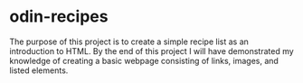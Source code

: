 # odin-recipes

The purpose of this project is to create a simple recipe list as an
introduction to HTML. By the end of this project I will have demonstrated 
my knowledge of creating a basic webpage consisting of links, images, and 
listed elements. 